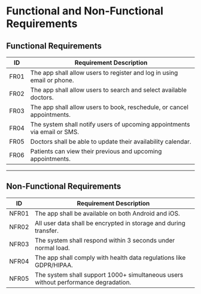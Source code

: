 # Functional and Non-Functional Requirements

## Functional Requirements

| ID   | Requirement Description                                                   |
|------|----------------------------------------------------------------------------|
| FR01 | The app shall allow users to register and log in using email or phone.   |
| FR02 | The app shall allow users to search and select available doctors.        |
| FR03 | The app shall allow users to book, reschedule, or cancel appointments.   |
| FR04 | The system shall notify users of upcoming appointments via email or SMS. |
| FR05 | Doctors shall be able to update their availability calendar.             |
| FR06 | Patients can view their previous and upcoming appointments.              |

---

##  Non-Functional Requirements

| ID    | Requirement Description                                                           |
|-------|------------------------------------------------------------------------------------|
| NFR01 | The app shall be available on both Android and iOS.                               |
| NFR02 | All user data shall be encrypted in storage and during transfer.                  |
| NFR03 | The system shall respond within 3 seconds under normal load.                      |
| NFR04 | The app shall comply with health data regulations like GDPR/HIPAA.                |
| NFR05 | The system shall support 1000+ simultaneous users without performance degradation.|

